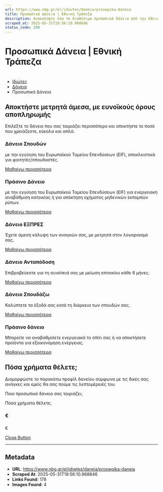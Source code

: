 ```yaml
---
url: https://www.nbg.gr/el/idiwtes/daneia/proswpika-daneia
title: Προσωπικά Δάνεια | Εθνική Τράπεζα
description: Ανακαλύψτε όλα τα διαθέσιμα προσωπικά δάνεια από την Εθνική Τράπεζα και επιλέξτε αυτό που καλύπτει τις ανάγκες σας. Βρείτε περισσότερα στο site!
scraped_at: 2025-05-31T19:56:10.968846
status_code: 200
---
```


# Προσωπικά Δάνεια | Εθνική Τράπεζα

# 

  * [Ιδιώτες](/el/idiwtes)
  * [Δάνεια](/el/idiwtes/daneia)
  * Προσωπικά Δάνεια 

## Αποκτήστε μετρητά άμεσα, με ευνοϊκούς όρους αποπληρωμής

Επιλέξτε το δάνειο που σας ταιριάζει περισσότερο και αποκτήστε το ποσό που χρειάζεστε, εύκολα και απλά.

### Δάνειο Σπουδών 

με την εγγύηση του Ευρωπαϊκού Ταμείου Επενδύσεων (EIF), αποκλειστικά για φοιτητές/σπουδαστές. 

[ Μαθαίνω περισσότερα ](/el/idiwtes/daneia/daneio-gia-spoudes)

### Πράσινο Δάνειο

με την εγγύηση του Ευρωπαϊκού Ταμείου Επενδύσεων (EIF) για ενεργειακή αναβάθμιση κατοικίας ή για απόκτηση οχήματος μηδενικών εκπομπών ρύπων.

[ Μαθαίνω περισσότερα ](/el/idiwtes/daneia/oikologika-daneia/prasino-daneio-spitiou-h-autokinhtou)

### Δάνειο ΕΞΠΡΕΣ

Έχετε άμεση κάλυψη των αναγκών σας, με μετρητά στον λογαριασμό σας.

[ Μαθαίνω περισσότερα ](/el/idiwtes/daneia/proswpika-daneia/express)

### Δάνειο Ανταπόδοση

Επιβραβεύεστε για τη συνέπειά σας με μείωση επιτοκίου κάθε 6 μήνες.

[ Μαθαίνω περισσότερα ](/el/idiwtes/daneia/proswpika-daneia/antapodosi)

### Δάνειο Σπουδάζω

Καλύπτετε τα έξοδά σας κατά τη διάρκεια των σπουδών σας.

[ Μαθαίνω περισσότερα ](/el/idiwtes/daneia/foititiko-daneio/spoudazw)

### Πράσινο δάνειο

Μπορείτε να αναβαθμίσετε ενεργειακά το σπίτι σας ή να αποκτήσετε προϊόντα για εξοικονόμηση ενέργειας.

[ Μαθαίνω περισσότερα ](/el/idiwtes/daneia/oikologika-daneia/prasino-daneio)

## Πόσα χρήματα θέλετε;

Διαμορφώστε το παρακάτω προφίλ δανείου σύμφωνα με τις δικές σας ανάγκες και εμείς θα σας πούμε τις λεπτομέρειές του.

Ποιο προσωπικό δάνειο σας ταιριάζει;

Πόσα χρήματα θέλετε;

### €

### 

€

[Close Button](#)

---

## Metadata

- **URL**: https://www.nbg.gr/el/idiwtes/daneia/proswpika-daneia
- **Scraped At**: 2025-05-31T19:56:10.968846
- **Links Found**: 178
- **Images Found**: 4
